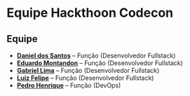 # Equipe Hackthoon Codecon

## Equipe

- [**Daniel dos Santos**](https://github.com/danielhinsching) – Função (Desenvolvedor Fullstack) 
- [**Eduardo Montandon**](https://github.com/1montandon) – Função (Desenvolvedor Fullstack) 
- [**Gabriel Lima**](https://github.com/GabrielLima2803) – Função (Desenvolvedor Fullstack)
- [**Luiz Felipe**](https://github.com/LuizNunes06) – Função (Desenvolvedor Fullstack) 
- [**Pedro Henrique**](https://github.com/BlackVSK) – Função (DevOps) 
